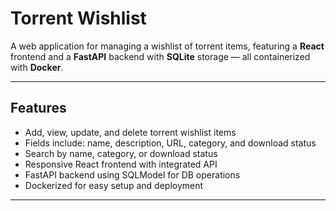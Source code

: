 
#  Torrent Wishlist

A web application for managing a wishlist of torrent items, featuring a **React** frontend and a **FastAPI** backend with **SQLite** storage — all containerized with **Docker**.

---

## Features

- Add, view, update, and delete torrent wishlist items
- Fields include: name, description, URL, category, and download status
- Search by name, category, or download status
- Responsive React frontend with integrated API
- FastAPI backend using SQLModel for DB operations
- Dockerized for easy setup and deployment

---


